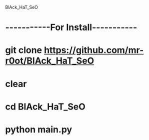 BlAck_HaT_SeO
# -----------For Install-----------
# git clone https://github.com/mr-r0ot/BlAck_HaT_SeO
# clear
# cd BlAck_HaT_SeO
# python main.py
